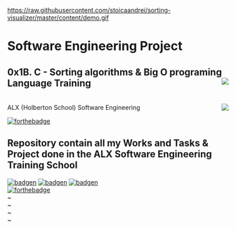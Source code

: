  https://raw.githubusercontent.com/stoicaandrei/sorting-visualizer/master/content/demo.gif
# Software Engineering Project
## 0x1B. C - Sorting algorithms & Big O programing Language Training <img align='right' src="https://raw.githubusercontent.com/stoicaandrei/sorting-visualizer/master/content/demo.gif">
</br>
ALX (Holberton School) Software Engineering <img align='right' src=" https://raw.githubusercontent.com/stoicaandrei/sorting-visualizer/master/content/demo.gif">
</br>

[![forthebadge](https://forthebadge.com/images/badges/built-with-love.svg)](https://forthebadge.com)
## Repository contain all my Works and Tasks &amp; Project done in the ALX Software Engineering Training School

[![badgen](https://badgen.net/badge/icon/terminal?icon=terminal&label)](https://badgen.net)
[![badgen](https://badgen.net/badge/icon/git?icon=git&label)](https://badgen.ne)
[![badgen](https://badgen.net/badge/icon/git?icon=git&label)](https://badgen.ne)
</br>
[![forthebadge](https://forthebadge.com/images/badges/made-with-c.svg)](https://forthebadge.com)                                                      
~                                                                                                                                                    
~                                                                                                                                                    
~                                                                                                                                                    
~                                                                  
